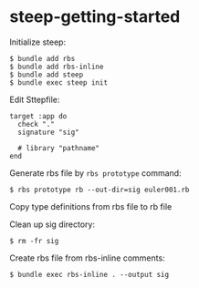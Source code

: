 # steep-getting-started

Initialize steep:

```
$ bundle add rbs
$ bundle add rbs-inline
$ bundle add steep
$ bundle exec steep init
```

Edit Sttepfile:

```
target :app do
  check "."
  signature "sig"

  # library "pathname"
end
```

Generate rbs file by `rbs prototype` command:

```
$ rbs prototype rb --out-dir=sig euler001.rb
```

Copy type definitions from rbs file to rb file

Clean up sig directory:

```
$ rm -fr sig
```

Create rbs file from rbs-inline comments:

```
$ bundle exec rbs-inline . --output sig
```